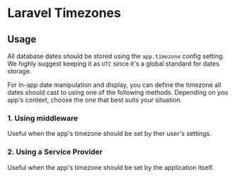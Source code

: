 # Laravel Timezones

## Usage

All database dates should be stored using the `app.timezone` config setting. We highly suggest keeping it as `UTC` since it's a global standard for dates storage.

For in-app date manipulation and display, you can define the timezone all dates should cast to using one of the following methods. Depending on you app's context, choose the one that best suits your situation.

### 1. Using middleware

Useful when the app's timezone should be set by ther user's settings.

### 2. Using a Service Provider

Useful when the app's timezone should be set by the application itself.